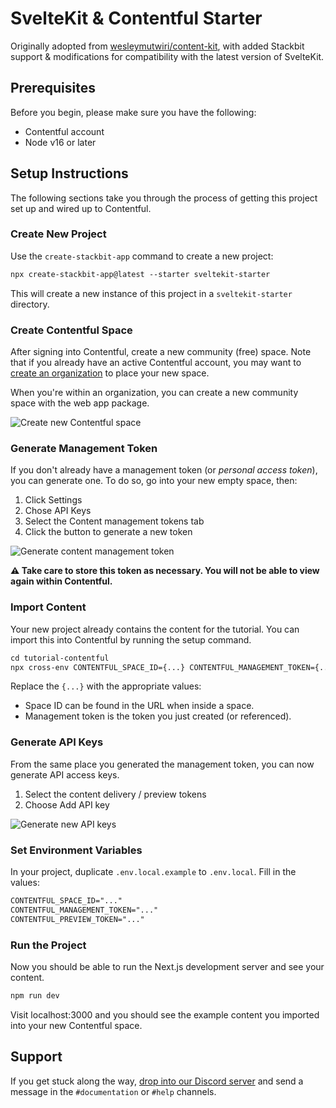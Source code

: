 # SvelteKit & Contentful Starter

Originally adopted from [wesleymutwiri/content-kit](https://github.com/wesleymutwiri/content-kit), with added Stackbit support & modifications for compatibility with the latest version of SvelteKit.

## Prerequisites

Before you begin, please make sure you have the following:

- Contentful account
- Node v16 or later

## Setup Instructions

The following sections take you through the process of getting this project set up and wired up to Contentful.

### Create New Project

Use the `create-stackbit-app` command to create a new project:

```txt
npx create-stackbit-app@latest --starter sveltekit-starter
```

This will create a new instance of this project in a `sveltekit-starter` directory.

### Create Contentful Space

After signing into Contentful, create a new community (free) space. Note that if you already have an active Contentful account, you may want to [create an organization](https://app.contentful.com/account/organizations/new) to place your new space.

When you're within an organization, you can create a new community space with the web app package.

![Create new Contentful space](./docs/new-community-space.png)

### Generate Management Token

If you don't already have a management token (or _personal access token_), you can generate one. To do so, go into your new empty space, then:

1. Click Settings
1. Chose API Keys
1. Select the Content management tokens tab
1. Click the button to generate a new token

![Generate content management token](./docs/generate-mgmt-token.png)

**⚠️ Take care to store this token as necessary. You will not be able to view again within Contentful.**

### Import Content

Your new project already contains the content for the tutorial. You can import this into Contentful by running the setup command.

```txt
cd tutorial-contentful
npx cross-env CONTENTFUL_SPACE_ID={...} CONTENTFUL_MANAGEMENT_TOKEN={...} npm run import
```

Replace the `{...}` with the appropriate values:

- Space ID can be found in the URL when inside a space.
- Management token is the token you just created (or referenced).

### Generate API Keys

From the same place you generated the management token, you can now generate API access keys.

1. Select the content delivery / preview tokens
1. Choose Add API key

![Generate new API keys](./docs/generate-api-keys.png)

### Set Environment Variables

In your project, duplicate `.env.local.example` to `.env.local`. Fill in the values:

```txt
CONTENTFUL_SPACE_ID="..."
CONTENTFUL_MANAGEMENT_TOKEN="..."
CONTENTFUL_PREVIEW_TOKEN="..."
```

### Run the Project

Now you should be able to run the Next.js development server and see your content.

```txt
npm run dev
```

Visit localhost:3000 and you should see the example content you imported into your new Contentful space.

## Support

If you get stuck along the way, [drop into our Discord server](https://discord.gg/HUNhjVkznH) and send a message in the `#documentation` or `#help` channels.
